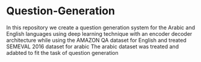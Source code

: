 # Question-Generation
In this repository we create a question generation system for the Arabic and English languages using  deep learning technique with an 
encoder decoder architecture while using the AMAZON QA dataset for English and treated SEMEVAL 2016 dataset for arabic
The arabic dataset was treated and adabted to fit the task of question generation
